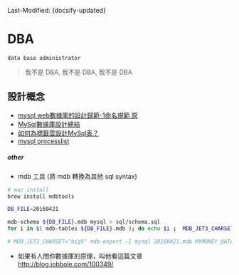 Last-Modified: {docsify-updated}

# DBA

`data base administrator`

> 我不是 DBA, 我不是 DBA, 我不是 DBA

## 設計概念

- [mysql web數據庫的設計歸範-1命名規範 原](https://my.oschina.net/dongzerun/blog/289664)
- [MySql數據庫設計總結](https://mp.weixin.qq.com/s/oFFoVN_P3FGj7yUeRN-fpQ)
- [如何為標籤雲設計MySql表？](http://osask.cn/front/ask/view/524948)
- [mysql processlist](http://www.ywnds.com/?p=9337)


##### other

- mdb 工具 (將 mdb 轉換為其他 sql syntax)

```sh
# mac install
brew install mdbtools

DB_FILE=20160421

mdb-schema ${DB_FILE}.mdb mysql > sql/schema.sql
for i in $( mdb-tables ${DB_FILE}.mdb ); do echo $i ;  MDB_JET3_CHARSET="big5" mdb-export -D "%Y-%m-%d %H:%M:%S" -H -I mysql ${DB_FILE}.mdb $i > sql/$i.sql; done

# MDB_JET3_CHARSET="big5" mdb-export -I mysql 20160421.mdb MYMONEY_DATA
```

- 如果有人問你數據庫的原理，叫他看這篇文章 http://blog.jobbole.com/100349/
